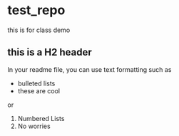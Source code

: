 # test_repo
this is for class demo

## this is a H2 header

In your readme file, you can use text formatting such as 
- bulleted lists
- these are cool 

or 

1. Numbered Lists
2. No worries